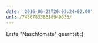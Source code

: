 ```yaml
---
date: '2016-06-22T20:02:24+02:00'
url: /745678338618949633/
---
```

Erste "Naschtomate" geerntet :)
